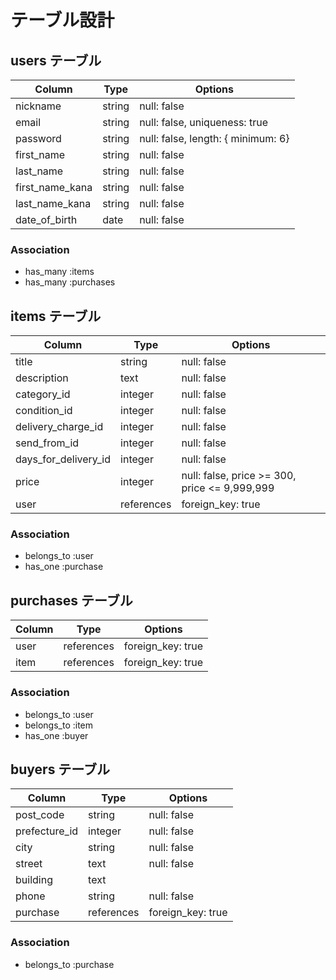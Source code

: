 # テーブル設計

## users テーブル

| Column          | Type   | Options                            |
| --------------- | ------ | ---------------------------------- |
| nickname        | string | null: false                        |
| email           | string | null: false, uniqueness: true      |
| password        | string | null: false, length: { minimum: 6} |
| first_name      | string | null: false                        |
| last_name       | string | null: false                        |
| first_name_kana | string | null: false                        |
| last_name_kana  | string | null: false                        |
| date_of_birth   | date   | null: false                        |

### Association

- has_many :items
- has_many :purchases

## items テーブル

| Column               | Type       | Options                                       |
| -------------------- | ---------- | --------------------------------------------- |
| title                | string     | null: false                                   |
| description          | text       | null: false                                   |
| category_id          | integer    | null: false                                   |
| condition_id         | integer    | null: false                                   |
| delivery_charge_id   | integer    | null: false                                   |
| send_from_id         | integer    | null: false                                   |
| days_for_delivery_id | integer    | null: false                                   |
| price                | integer    | null: false, price >= 300, price <= 9,999,999 |
| user                 | references | foreign_key: true                             |

### Association

- belongs_to :user
- has_one :purchase

## purchases テーブル

| Column  | Type       | Options           |
| ------- | ---------- | ----------------- |
| user    | references | foreign_key: true |
| item    | references | foreign_key: true |

### Association

- belongs_to :user
- belongs_to :item
- has_one :buyer

## buyers テーブル

| Column        | Type       | Options           |
| ------------- | ---------- | ----------------- |
| post_code     | string     | null: false       |
| prefecture_id | integer    | null: false       |
| city          | string     | null: false       |
| street        | text       | null: false       |
| building      | text       |                   |
| phone         | string     | null: false       |
| purchase      | references | foreign_key: true |

### Association

- belongs_to :purchase